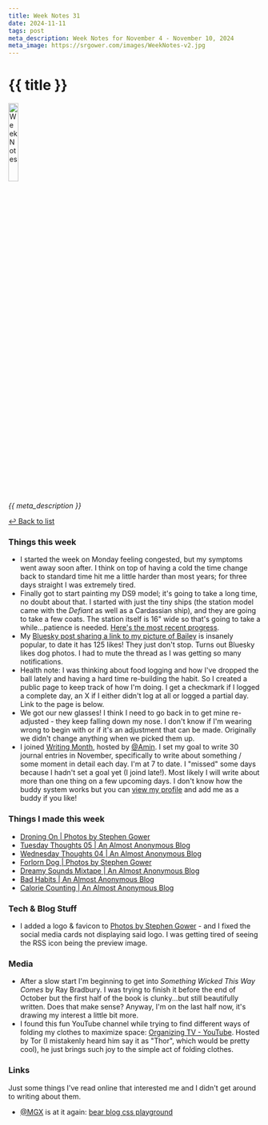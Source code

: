 ```yaml
---
title: Week Notes 31
date: 2024-11-11
tags: post
meta_description: Week Notes for November 4 - November 10, 2024
meta_image: https://srgower.com/images/WeekNotes-v2.jpg
---
```


# {{ title }}

<img src="{{ meta_image }}" width="20%" height="20%" alt="Week Notes" />

*{{ meta_description }}*

[↩ Back to list](/weeknotes/)

### Things this week

- I started the week on Monday feeling congested, but my symptoms went away soon after. I think on top of having a cold the time change back to standard time hit me a little harder than most years; for three days straight I was extremely tired. 
- Finally got to start painting my DS9 model; it's going to take a long time, no doubt about that. I started with just the tiny ships (the station model came with the *Defiant* as well as a Cardassian ship), and they are going to take a few coats. The station itself is 16" wide so that's going to take a while...patience is needed. [Here's the most recent progress](https://ottawa.place/@srgower/113464772233593688).
- My [Bluesky post sharing a link to my picture of Bailey](https://bsky.app/profile/srgower.com/post/3laenmtolfu2j) is insanely popular, to date it has 125 likes! They just don't stop. Turns out Bluesky likes dog photos. I had to mute the thread as I was getting so many notifications. 
- Health note: I was thinking about food logging and how I've dropped the ball lately and having a hard time re-building the habit. So I created a public page to keep track of how I'm doing. I get a checkmark if I logged a complete day, an X if I either didn't log at all or logged a partial day. Link to the page is below.
- We got our new glasses! I think I need to go back in to get mine re-adjusted - they keep falling down my nose. I don't know if I'm wearing wrong to begin with or if it's an adjustment that can be made. Originally we didn't change anything when we picked them up. 
- I joined [Writing Month](https://writingmonth.org/), hosted by <a href="https://alpha.polymaths.social/@amin" class="nametag">@Amin</a>. I set my goal to write 30 journal entries in November, specifically to write about something / some moment in detail each day. I'm at 7 to date. I "missed" some days because I hadn't set a goal yet (I joind late!). Most likely I will write about more than one thing on a few upcoming days. I don't know how the buddy system works but you can [view my profile](https://writingmonth.org/~srg84/) and add me as a buddy if you like! 

### Things I made this week

- [Droning On | Photos by Stephen Gower](https://photos.srgower.com/2024/droning-on/) 
- [Tuesday Thoughts 05 | An Almost Anonymous Blog](https://lwgrs.bearblog.dev/tuesday-05/) 
- [Wednesday Thoughts 04 | An Almost Anonymous Blog](https://lwgrs.bearblog.dev/wednesday-04/) 
- [Forlorn Dog | Photos by Stephen Gower](https://photos.srgower.com/2024/forlorn-dog/) 
- [Dreamy Sounds Mixtape | An Almost Anonymous Blog](https://lwgrs.bearblog.dev/dreamy-sounds-mixtape/) 
- [Bad Habits | An Almost Anonymous Blog](https://lwgrs.bearblog.dev/bad-habits/) 
- [Calorie Counting | An Almost Anonymous Blog](https://lwgrs.bearblog.dev/calorie-counting/)

### Tech & Blog Stuff

- I added a logo & favicon to [Photos by Stephen Gower](https://photos.srgower.com/) - and I fixed the social media cards not displaying said logo. I was getting tired of seeing the RSS icon being the preview image. 

### Media

- After a slow start I'm beginning to get into *Something Wicked This Way Comes* by Ray Bradbury. I was trying to finish it before the end of October but the first half of the book is clunky...but still beautifully written. Does that make sense? Anyway, I'm on the last half now, it's drawing my interest a little bit more. 
- I found this fun YouTube channel while trying to find different ways of folding my clothes to maximize space: [Organizing TV - YouTube](https://www.youtube.com/@Organizing-TV). Hosted by Tor (I mistakenly heard him say it as "Thor", which would be pretty cool), he just brings such joy to the simple act of folding clothes.

### Links

Just some things I've read online that interested me and I didn't get around to writing about them.

- <a href="https://mgx.me" class="nametag">@MGX</a> is at it again: [bear blog css playground](https://mgx.me/bear-blog-css-playground) 

